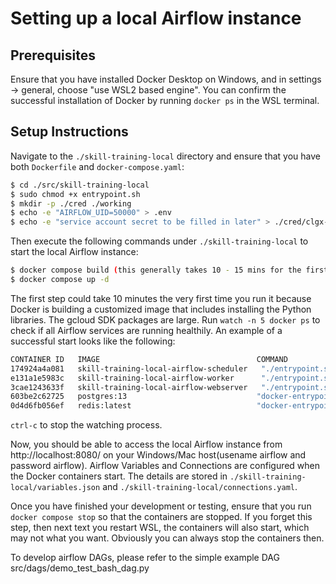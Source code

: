 

# Setting up a local Airflow instance

## Prerequisites
Ensure that you have installed Docker Desktop on Windows, and in settings -> general, choose "use WSL2 based engine". You can confirm the successful installation of Docker by running `docker ps` in the WSL terminal.

## Setup Instructions
Navigate to the `./skill-training-local` directory and ensure that you have both `Dockerfile` and `docker-compose.yaml`:

```bash
$ cd ./src/skill-training-local
$ sudo chmod +x entrypoint.sh
$ mkdir -p ./cred ./working
$ echo -e "AIRFLOW_UID=50000" > .env
$ echo -e "service account secret to be filled in later" > ./cred/clgx-gcp.json
```

Then execute the following commands under `./skill-training-local` to start the local Airflow instance:

```bash
$ docker compose build (this generally takes 10 - 15 mins for the first time)
$ docker compose up -d
```

The first step could take 10 minutes the very first time you run it because Docker is building a customized image that includes installing the Python libraries. The gcloud SDK packages are large. Run `watch -n 5 docker ps` to check if all Airflow services are running healthily. An example of a successful start looks like the following:

```bash
CONTAINER ID   IMAGE                                   COMMAND                  CREATED        STATUS                  PORTS                    NAMES
174924a4a081   skill-training-local-airflow-scheduler   "./entrypoint.sh sch…"   18 hours ago   Up 18 hours (healthy)   8080/tcp                 skill-training-local-airflow-scheduler-1
e131a1e5983c   skill-training-local-airflow-worker      "./entrypoint.sh cel…"   18 hours ago   Up 18 hours (healthy)   8080/tcp                 skill-training-local-airflow-worker-1
3cae1243633f   skill-training-local-airflow-webserver   "./entrypoint.sh web…"   18 hours ago   Up 18 hours (healthy)   0.0.0.0:8080->8080/tcp   skill-training-local-airflow-webserver-1
603be2c62725   postgres:13                             "docker-entrypoint.s…"   18 hours ago   Up 18 hours (healthy)   5432/tcp                 skill-training-local-postgres-1
0d4d6fb056ef   redis:latest                            "docker-entrypoint.s…"   18 hours ago   Up 18 hours (healthy)   6379/tcp                 skill-training-local-redis-1
```

`ctrl-c` to stop the watching process.

Now, you should be able to access the local Airflow instance from http://localhost:8080/ on your Windows/Mac host(usename airflow and password airflow). Airflow Variables and Connections are configured when the Docker containers start. The details are stored in `./skill-training-local/variables.json` and `./skill-training-local/connections.yaml`.

Once you have finished your development or testing, ensure that you run `docker compose stop` so that the containers are stopped. If you forget this step, then next text you restart WSL, the containers will also start, which may not what you want. Obviously you can always stop the containers then. 

To develop airflow DAGs, please refer to the simple example DAG src/dags/demo_test_bash_dag.py 
